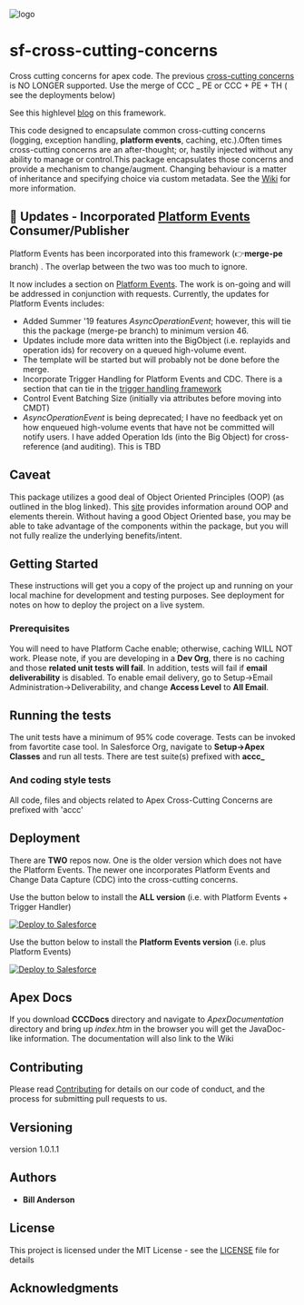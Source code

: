 
![logo](https://github.com/bjanderson70/sf-cross-cutting-concerns/blob/master/imgs/logo.png)
# sf-cross-cutting-concerns
Cross cutting concerns for apex code. The previous [cross-cutting concerns](https://github.com/bjanderson70/Apex-Cross-Cutting-Concerns) is NO LONGER supported. Use the merge of CCC _ PE or CCC + PE + TH ( see the deployments below)

See this highlevel [blog](https://developer.salesforce.com/blogs/2018/10/configuration-first-replacing-code-at-runtime.html) on this framework.

This code designed to encapsulate common cross-cutting concerns (logging, exception handling, **platform events**, caching, etc.).Often times cross-cutting concerns are an after-thought; or, hastily injected without any ability to manage or control.This package encapsulates those concerns and provide a mechanism to change/augment. 
Changing behaviour is a matter of inheritance and specifying choice via custom metadata. See the [Wiki](https://github.com/bjanderson70/sf-cross-cutting-concerns/wiki) for more information.

## :star2: Updates - Incorporated [Platform Events](https://github.com/bjanderson70/sf-platform-events) Consumer/Publisher
Platform Events has been incorporated into this framework  (:point_right:**merge-pe** branch) . The overlap between the two was too much to ignore.

It now includes a section on [Platform Events](https://github.com/bjanderson70/sf-cross-cutting-concerns/wiki/Platform-Events). The work is on-going and will be addressed in conjunction with requests. Currently, the updates for Platform Events includes:
* Added Summer '19 features _AsyncOperationEvent_; however, this will tie this the package (merge-pe branch) to minimum version 46.
* Updates include more data written into the BigObject (i.e. replayids and operation ids) for recovery on a queued high-volume event.
* The template will be started but will probably not be done before the merge.
* Incorporate Trigger Handling for Platform Events and CDC. There is a section that can tie in the [trigger handling framework](https://github.com/bjanderson70/sf-trigger-handling/wiki)
* Control Event Batching Size (initially via attributes before moving into CMDT)
* _AsyncOperationEvent_ is being deprecated; I have no feedback yet on how enqueued high-volume events that have not be committed will notify users. I have added Operation Ids (into the Big Object) for cross-reference (and auditing). This is TBD
## Caveat
This package utilizes a good deal of Object Oriented Principles (OOP) (as outlined in the blog linked). This [site](http://ootips.org/) provides information around OOP and elements therein. Without having a good Object Oriented base, you may be able to take advantage of the components within the package, but you will not fully realize the underlying benefits/intent.  

## Getting Started

These instructions will get you a copy of the project up and running on your local machine for development and testing purposes. 
See deployment for notes on how to deploy the project on a live system.

### Prerequisites

You will need to have Platform Cache enable; otherwise, caching WILL NOT work. Please note, if you are developing in a **Dev Org**, there is no caching and those **related unit tests will fail**. In addition, tests will fail if **email deliverability** is disabled.
To enable email delivery, go to Setup->Email Administration->Deliverability, and change **Access Level** to **All Email**.

## Running the tests

The unit tests have a minimum of 95% code coverage. Tests can be invoked from favortite case tool.
In Salesforce Org, navigate to **Setup->Apex Classes** and run all tests. There are test suite(s) prefixed with **accc_**

### And coding style tests

All code, files and objects related to Apex Cross-Cutting Concerns are prefixed with 'accc'

## Deployment

There are **TWO** repos now. One is the older version which does not have the Platform Events. The newer one incorporates Platform Events and Change Data Capture (CDC) into the cross-cutting concerns.

Use the button below to install the **ALL version** (i.e. with Platform Events + Trigger Handler)

<a href="https://githubsfdeploy.herokuapp.com?owner=bjanderson70&repo=sf-cross-cutting-concerns&ref=merge-th">
  <img alt="Deploy to Salesforce"
       src="https://raw.githubusercontent.com/afawcett/githubsfdeploy/master/deploy.png">
</a>

Use the button below to install the **Platform Events version** (i.e. plus Platform Events)

<a href="https://githubsfdeploy.herokuapp.com?owner=bjanderson70&repo=sf-cross-cutting-concerns&ref=merge-pe">
  <img alt="Deploy to Salesforce"
       src="https://raw.githubusercontent.com/afawcett/githubsfdeploy/master/deploy.png">
</a>


## Apex Docs
If you download **CCCDocs** directory and navigate to _ApexDocumentation_ directory and bring up _index.htm_ in the browser you will get the JavaDoc-like information. The documentation will also link to the Wiki

## Contributing

Please read [Contributing](Contributing) for details on our code of conduct, and the process for submitting pull requests to us.

## Versioning

version 1.0.1.1

## Authors

* **Bill Anderson** 

## License

This project is licensed under the MIT License - see the [LICENSE](LICENSE) file for details

## Acknowledgments



